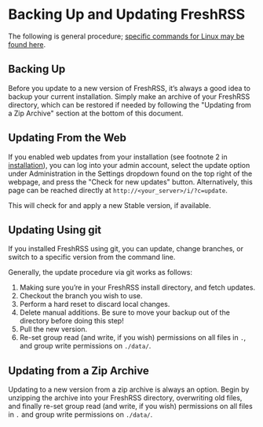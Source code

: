 # Backing Up and Updating FreshRSS

The following is general procedure; [specific commands for Linux may be found here](07_LinuxUpdate.md).

## Backing Up

Before you update to a new version of FreshRSS, it’s always a good idea to backup your current installation. Simply make an archive of your FreshRSS directory, which can be restored if needed by following the "Updating from a Zip Archive" section at the bottom of this document.

## Updating From the Web

If you enabled web updates from your installation (see footnote 2 in [installation](03_Installation.md)), you can log into your admin account, select the update option under Administration in the Settings dropdown found on the top right of the webpage, and press the "Check for new updates" button. Alternatively, this page can be reached directly at `http://<your_server>/i/?c=update`.

This will check for and apply a new Stable version, if available.

## Updating Using git

If you installed FreshRSS using git, you can update, change branches, or switch to a specific version from the command line.

Generally, the update procedure via git works as follows:

1. Making sure you’re in your FreshRSS install directory, and fetch updates.
2. Checkout the branch you wish to use.
3. Perform a hard reset to discard local changes.
4. Delete manual additions. Be sure to move your backup out of the directory before doing this step!
5. Pull the new version.
6. Re-set group read (and write, if you wish) permissions on all files in `.`, and group write permissions on `./data/`.

## Updating from a Zip Archive

Updating to a new version from a zip archive is always an option. Begin by unzipping the archive into your FreshRSS directory, overwriting old files, and finally re-set group read (and write, if you wish) permissions on all files in `.` and group write permissions on `./data/`.
